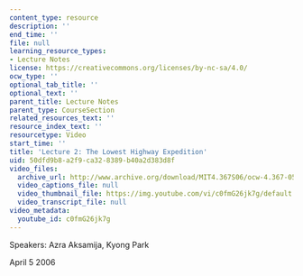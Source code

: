 ```yaml
---
content_type: resource
description: ''
end_time: ''
file: null
learning_resource_types:
- Lecture Notes
license: https://creativecommons.org/licenses/by-nc-sa/4.0/
ocw_type: ''
optional_tab_title: ''
optional_text: ''
parent_title: Lecture Notes
parent_type: CourseSection
related_resources_text: ''
resource_index_text: ''
resourcetype: Video
start_time: ''
title: 'Lecture 2: The Lowest Highway Expedition'
uid: 50dfd9b8-a2f9-ca32-8389-b40a2d383d8f
video_files:
  archive_url: http://www.archive.org/download/MIT4.367S06/ocw-4.367-05apr2006_300k.mp4
  video_captions_file: null
  video_thumbnail_file: https://img.youtube.com/vi/c0fmG26jk7g/default.jpg
  video_transcript_file: null
video_metadata:
  youtube_id: c0fmG26jk7g
---
```


Speakers: Azra Aksamija, Kyong Park

April 5 2006

